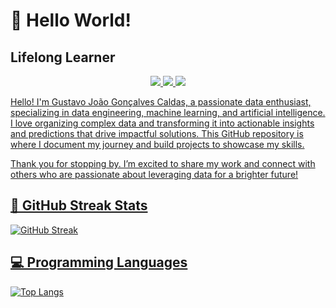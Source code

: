 # 👋 Hello World! 
## Lifelong Learner

<p align="center">
  <a href="https://www.linkedin.com/in/gustavocaldas22/">
    <img src="https://img.shields.io/badge/-LinkedIn-blue?style=flat-square&logo=LinkedIn&logoColor=white">
  </a>
  <a href="mailto:gj.goncalvescaldas@gmail.com">
    <img src="https://img.shields.io/badge/-Gmail-red?style=flat-square&logo=Gmail&logoColor=white">
  </a>
  <a href="https://gj-goncalvescaldas.github.io/">
    <img src="https://img.shields.io/badge/-Website-green?style=flat-square&logo=Google-Chrome&logoColor=white">
</p>

Hello! I'm Gustavo João Gonçalves Caldas, a passionate data enthusiast, specializing in data engineering, machine learning, and artificial intelligence. I love organizing complex data and transforming it into actionable insights and predictions that drive impactful solutions. This GitHub repository is where I document my journey and build projects to showcase my skills.

Thank you for stopping by. I’m excited to share my work and connect with others who are passionate about leveraging data for a brighter future!

## 📅 GitHub Streak Stats

<!--GITHUB_STREAK-->
![GitHub Streak](https://github-readme-streak-stats-ten-zeta.vercel.app/?user=gj-goncalvescaldas&theme=shades-of-purple&hide_border=true&date_format=M%20j%5B%2C%20Y%5D&timestamp=1747687971)
<!--GITHUB_STREAK-->

## 💻 Programming Languages

[![Top Langs](https://github-readme-stats.vercel.app/api/top-langs/?username=gj-goncalvescaldas&layout=compact)](https://github.com/gj-goncalvescaldas)
